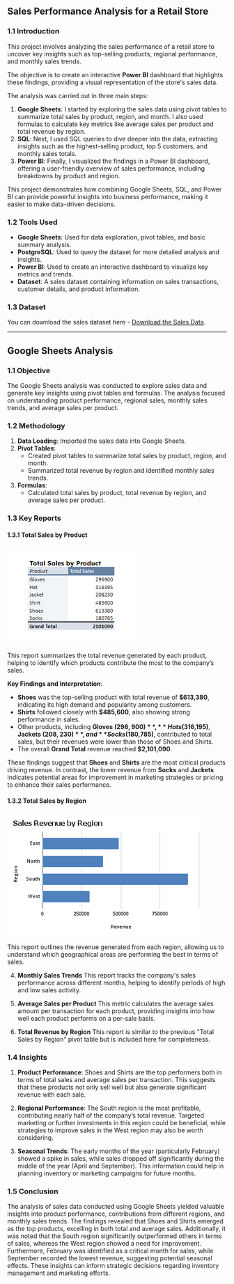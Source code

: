 ## Sales Performance Analysis for a Retail Store

### 1.1 Introduction
This project involves analyzing the sales performance of a retail store to uncover key insights such as top-selling products, regional performance, and monthly sales trends. 

The objective is to create an interactive **Power BI** dashboard that highlights these findings, providing a visual representation of the store's sales data. 

The analysis was carried out in three main steps:
1. **Google Sheets**: I started by exploring the sales data using pivot tables to summarize total sales by product, region, and month. I also used formulas to calculate key metrics like average sales per product and total revenue by region.
2. **SQL**: Next, I used SQL queries to dive deeper into the data, extracting insights such as the highest-selling product, top 5 customers, and monthly sales totals.
3. **Power BI**: Finally, I visualized the findings in a Power BI dashboard, offering a user-friendly overview of sales performance, including breakdowns by product and region.

This project demonstrates how combining Google Sheets, SQL, and Power BI can provide powerful insights into business performance, making it easier to make data-driven decisions.

### 1.2 Tools Used
- **Google Sheets**: Used for data exploration, pivot tables, and basic summary analysis.
- **PostgreSQL**: Used to query the dataset for more detailed analysis and insights.
- **Power BI**: Used to create an interactive dashboard to visualize key metrics and trends.
- **Dataset**: A sales dataset containing information on sales transactions, customer details, and product information.

### 1.3 Dataset
You can download the sales dataset here - [Download the Sales Data](https://docs.google.com/spreadsheets/d/1uX7hdUgaS2KxBFbtkl-cvrYSC24ZxpggIzeDtGaa34w/edit?usp=sharing).

---

## Google Sheets Analysis
### 1.1 Objective
The Google Sheets analysis was conducted to explore sales data and generate key insights using pivot tables and formulas. The analysis focused on understanding product performance, regional sales, monthly sales trends, and average sales per product.

### 1.2 Methodology
1. **Data Loading**: Imported the sales data into Google Sheets.
2. **Pivot Tables**:
   - Created pivot tables to summarize total sales by product, region, and month.
   - Summarized total revenue by region and identified monthly sales trends.
3. **Formulas**:
   - Calculated total sales by product, total revenue by region, and average sales per product.
  
### 1.3 Key Reports
#### 1.3.1 Total Sales by Product

![Total Sales by Product](https://github.com/kabira-busari/LITA_Project-01_Sales-Performance-Analysis/blob/main/Total%20Sales%20by%20Product%20Pivot-Table.png?raw=true)

This report summarizes the total revenue generated by each product, helping to identify which products contribute the most to the company’s sales.

**Key Findings and Interpretation**:
- **Shoes** was the top-selling product with total revenue of **$613,380**, indicating its high demand and popularity among customers.
- **Shirts** followed closely with **$485,600**, also showing strong performance in sales.
- Other products, including **Gloves ($296,900)**, **Hats ($316,195)**, **Jackets ($208,230)**, and **Socks ($180,785)**, contributed to total sales, but their revenues were lower than those of Shoes and Shirts.
- The overall **Grand Total** revenue reached **$2,101,090**.
  
These findings suggest that **Shoes** and **Shirts** are the most critical products driving revenue. In contrast, the lower revenue from **Socks** and **Jackets** indicates potential areas for improvement in marketing strategies or pricing to enhance their sales performance.

#### 1.3.2 Total Sales by Region

![Sales Revenue by Region](https://github.com/kabira-busari/LITA_Project-01_Sales-Performance-Analysis/blob/main/Sales%20Revenue%20by%20Region.png?raw=true)

This report outlines the revenue generated from each region, allowing us to understand which geographical areas are performing the best in terms of sales.

4. **Monthly Sales Trends**
This report tracks the company's sales performance across different months, helping to identify periods of high and low sales activity.

5. **Average Sales per Product**
This metric calculates the average sales amount per transaction for each product, providing insights into how well each product performs on a per-sale basis.

6. **Total Revenue by Region**
This report is similar to the previous "Total Sales by Region" pivot table but is included here for completeness.

### 1.4 Insights
1. **Product Performance**: Shoes and Shirts are the top performers both in terms of total sales and average sales per transaction. This suggests that these products not only sell well but also generate significant revenue with each sale.

2. **Regional Performance**: The South region is the most profitable, contributing nearly half of the company’s total revenue. Targeted marketing or further investments in this region could be beneficial, while strategies to improve sales in the West region may also be worth considering.
   
3. **Seasonal Trends**: The early months of the year (particularly February) showed a spike in sales, while sales dropped off significantly during the middle of the year (April and September). This information could help in planning inventory or marketing campaigns for future months.

### 1.5 Conclusion
The analysis of sales data conducted using Google Sheets yielded valuable insights into product performance, contributions from different regions, and monthly sales trends. The findings revealed that Shoes and Shirts emerged as the top products, excelling in both total and average sales. Additionally, it was noted that the South region significantly outperformed others in terms of sales, whereas the West region showed a need for improvement. Furthermore, February was identified as a critical month for sales, while September recorded the lowest revenue, suggesting potential seasonal effects. These insights can inform strategic decisions regarding inventory management and marketing efforts.
